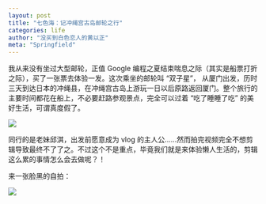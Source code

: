 ```yaml
---
layout: post
title: "七色海：记冲绳宫古岛邮轮之行"
categories: life
author: "没买到白色恋人的黄以正"
meta: "Springfield"
---
```


我从来没有坐过大型邮轮，正值 Google 编程之夏结束喘息之际（其实是船票打折之际），买了一张票去体验一发。这次乘坐的邮轮叫 “双子星”， 从厦门出发，历时三天到达日本的冲绳县，在冲绳宫古岛上游玩一日以后原路返回厦门。整个旅行的主要时间都花在船上，不必要赶路参观景点，完全可以过着 “吃了睡睡了吃” 的美好生活，可谓真度假了。

![](https://i.loli.net/2019/09/07/VBr68fnUdCF5oTv.png)

同行的是老妹邱淇，出发前愿意成为 vlog 的主人公……然而拍完视频完全不想剪辑导致最终不了了之。不过这个不是重点，毕竟我们就是来体验懒人生活的，剪辑这么累的事情怎么会去做呢？！

来一张脸黑的自拍：

![](https://i.loli.net/2019/09/07/TdQf19XSaFZbWhP.png)



